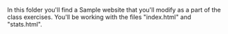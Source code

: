 In this folder you'll find a Sample website that you'll modify as a part of the class exercises. 
You'll be working with the files "index.html" and "stats.html".




